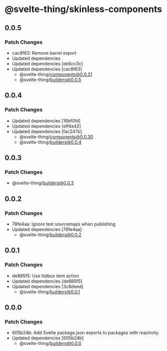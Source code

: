 # @svelte-thing/skinless-components

## 0.0.5

### Patch Changes

- cac8f63: Remove barrel export
- Updated dependencies
- Updated dependencies [eb6cc3c]
- Updated dependencies [cac8f63]
  - @svelte-thing/components@0.0.31
  - @svelte-thing/builders@0.0.5

## 0.0.4

### Patch Changes

- Updated dependencies [16bf0fd]
- Updated dependencies [eff4a42]
- Updated dependencies [fac247b]
  - @svelte-thing/components@0.0.30
  - @svelte-thing/builders@0.0.4

## 0.0.3

### Patch Changes

- @svelte-thing/builders@0.0.3

## 0.0.2

### Patch Changes

- 78fe4aa: Ignore test sourcemaps when publishing
- Updated dependencies [78fe4aa]
  - @svelte-thing/builders@0.0.2

## 0.0.1

### Patch Changes

- de885f5: Use listbox item action
- Updated dependencies [de885f5]
- Updated dependencies [3c8deed]
  - @svelte-thing/builders@0.0.1

## 0.0.0

### Patch Changes

- 605b24b: Add Svelte package.json exports to packages with reactivity.
- Updated dependencies [605b24b]
  - @svelte-thing/builders@0.0.0
